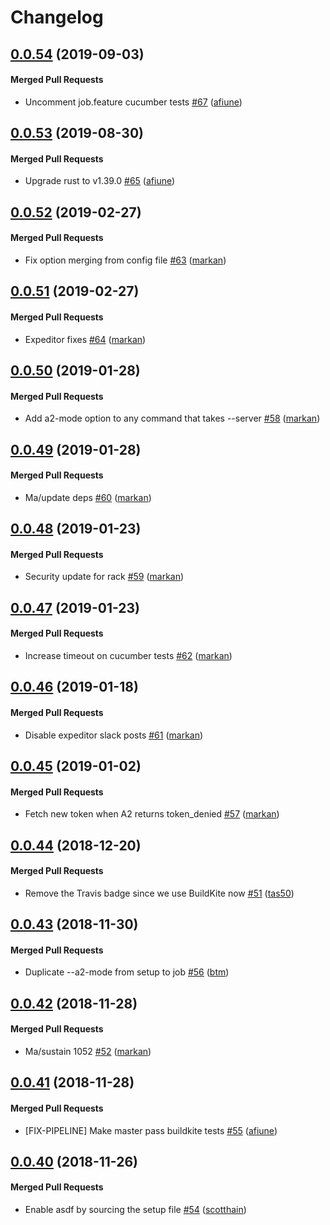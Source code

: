 # Changelog

<!-- latest_release 0.0.54 -->
## [0.0.54](https://github.com/chef/delivery-cli/tree/0.0.54) (2019-09-03)

#### Merged Pull Requests
- Uncomment job.feature cucumber tests [#67](https://github.com/chef/delivery-cli/pull/67) ([afiune](https://github.com/afiune))
<!-- latest_release -->

## [0.0.53](https://github.com/chef/delivery-cli/tree/0.0.53) (2019-08-30)

#### Merged Pull Requests
- Upgrade rust to v1.39.0 [#65](https://github.com/chef/delivery-cli/pull/65) ([afiune](https://github.com/afiune))

## [0.0.52](https://github.com/chef/delivery-cli/tree/0.0.52) (2019-02-27)

#### Merged Pull Requests
- Fix option merging from config file [#63](https://github.com/chef/delivery-cli/pull/63) ([markan](https://github.com/markan))

## [0.0.51](https://github.com/chef/delivery-cli/tree/0.0.51) (2019-02-27)

#### Merged Pull Requests
- Expeditor fixes [#64](https://github.com/chef/delivery-cli/pull/64) ([markan](https://github.com/markan))

## [0.0.50](https://github.com/chef/delivery-cli/tree/0.0.50) (2019-01-28)

#### Merged Pull Requests
- Add a2-mode option to any command that takes --server [#58](https://github.com/chef/delivery-cli/pull/58) ([markan](https://github.com/markan))

## [0.0.49](https://github.com/chef/delivery-cli/tree/0.0.49) (2019-01-28)

#### Merged Pull Requests
- Ma/update deps [#60](https://github.com/chef/delivery-cli/pull/60) ([markan](https://github.com/markan))

## [0.0.48](https://github.com/chef/delivery-cli/tree/0.0.48) (2019-01-23)

#### Merged Pull Requests
- Security update for rack [#59](https://github.com/chef/delivery-cli/pull/59) ([markan](https://github.com/markan))

## [0.0.47](https://github.com/chef/delivery-cli/tree/0.0.47) (2019-01-23)

#### Merged Pull Requests
- Increase timeout on cucumber tests [#62](https://github.com/chef/delivery-cli/pull/62) ([markan](https://github.com/markan))

## [0.0.46](https://github.com/chef/delivery-cli/tree/0.0.46) (2019-01-18)

#### Merged Pull Requests
- Disable expeditor slack posts [#61](https://github.com/chef/delivery-cli/pull/61) ([markan](https://github.com/markan))

## [0.0.45](https://github.com/chef/delivery-cli/tree/0.0.45) (2019-01-02)

#### Merged Pull Requests
- Fetch new token when A2 returns token_denied [#57](https://github.com/chef/delivery-cli/pull/57) ([markan](https://github.com/markan))

## [0.0.44](https://github.com/chef/delivery-cli/tree/0.0.44) (2018-12-20)

#### Merged Pull Requests
- Remove the Travis badge since we use BuildKite now [#51](https://github.com/chef/delivery-cli/pull/51) ([tas50](https://github.com/tas50))

## [0.0.43](https://github.com/chef/delivery-cli/tree/0.0.43) (2018-11-30)

#### Merged Pull Requests
- Duplicate --a2-mode from setup to job [#56](https://github.com/chef/delivery-cli/pull/56) ([btm](https://github.com/btm))

## [0.0.42](https://github.com/chef/delivery-cli/tree/0.0.42) (2018-11-28)

#### Merged Pull Requests
- Ma/sustain 1052 [#52](https://github.com/chef/delivery-cli/pull/52) ([markan](https://github.com/markan))

## [0.0.41](https://github.com/chef/delivery-cli/tree/0.0.41) (2018-11-28)

#### Merged Pull Requests
- [FIX-PIPELINE] Make master pass buildkite tests [#55](https://github.com/chef/delivery-cli/pull/55) ([afiune](https://github.com/afiune))

## [0.0.40](https://github.com/chef/delivery-cli/tree/0.0.40) (2018-11-26)

#### Merged Pull Requests
- Enable asdf by sourcing the setup file [#54](https://github.com/chef/delivery-cli/pull/54) ([scotthain](https://github.com/scotthain))